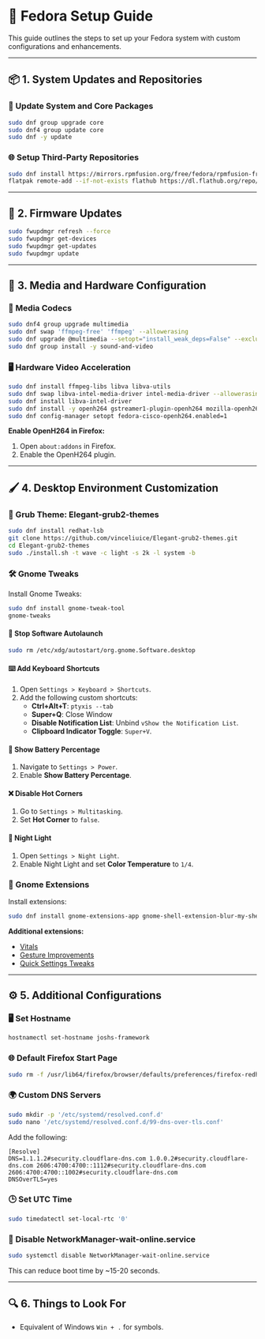 # 🐧 Fedora Setup Guide

This guide outlines the steps to set up your Fedora system with custom configurations and enhancements.

---

## 📦 1. System Updates and Repositories

### 🔄 Update System and Core Packages

```bash
sudo dnf group upgrade core
sudo dnf4 group update core
sudo dnf -y update
```

### 🌐 Setup Third-Party Repositories

```bash
sudo dnf install https://mirrors.rpmfusion.org/free/fedora/rpmfusion-free-release-$(rpm -E %fedora).noarch.rpm https://mirrors.rpmfusion.org/nonfree/fedora/rpmfusion-nonfree-release-$(rpm -E %fedora).noarch.rpm
flatpak remote-add --if-not-exists flathub https://dl.flathub.org/repo/flathub.flatpakrepo
```

---

## 🔧 2. Firmware Updates

```bash
sudo fwupdmgr refresh --force
sudo fwupdmgr get-devices
sudo fwupdmgr get-updates
sudo fwupdmgr update
```

---

## 🎥 3. Media and Hardware Configuration

### 🎵 Media Codecs

```bash
sudo dnf4 group upgrade multimedia
sudo dnf swap 'ffmpeg-free' 'ffmpeg' --allowerasing
sudo dnf upgrade @multimedia --setopt="install_weak_deps=False" --exclude=PackageKit-gstreamer-plugin
sudo dnf group install -y sound-and-video
```

### 🖥️ Hardware Video Acceleration

```bash
sudo dnf install ffmpeg-libs libva libva-utils
sudo dnf swap libva-intel-media-driver intel-media-driver --allowerasing
sudo dnf install libva-intel-driver
sudo dnf install -y openh264 gstreamer1-plugin-openh264 mozilla-openh264
sudo dnf config-manager setopt fedora-cisco-openh264.enabled=1
```

**Enable OpenH264 in Firefox:**

1. Open `about:addons` in Firefox.
2. Enable the OpenH264 plugin.

---

## 🖌️ 4. Desktop Environment Customization

### 🎨 Grub Theme: Elegant-grub2-themes

```bash
sudo dnf install redhat-lsb
git clone https://github.com/vinceliuice/Elegant-grub2-themes.git
cd Elegant-grub2-themes
sudo ./install.sh -t wave -c light -s 2k -l system -b
```

### 🛠️ Gnome Tweaks

Install Gnome Tweaks:

```bash
sudo dnf install gnome-tweak-tool
gnome-tweaks
```

#### 🚫 Stop Software Autolaunch

```bash
sudo rm /etc/xdg/autostart/org.gnome.Software.desktop
```

#### ⌨️ Add Keyboard Shortcuts

1. Open `Settings > Keyboard > Shortcuts`.
2. Add the following custom shortcuts:
   - **Ctrl+Alt+T**: `ptyxis --tab`
   - **Super+Q**: Close Window
   - **Disable Notification List**: Unbind `vShow the Notification List`.
   - **Clipboard Indicator Toggle**: `Super+V`.

#### 🔋 Show Battery Percentage

1. Navigate to `Settings > Power`.
2. Enable **Show Battery Percentage**.

#### ❌ Disable Hot Corners

1. Go to `Settings > Multitasking`.
2. Set **Hot Corner** to `false`.

#### 🌙 Night Light

1. Open `Settings > Night Light`.
2. Enable Night Light and set **Color Temperature** to `1/4`.

### 🧩 Gnome Extensions

Install extensions:

```bash
sudo dnf install gnome-extensions-app gnome-shell-extension-blur-my-shell gnome-shell-extension-just-perfection gnome-shell-extension-caffeine
```

**Additional extensions:**

- [Vitals](https://extensions.gnome.org/extension/1460/vitals/)
- [Gesture Improvements](https://extensions.gnome.org/extension/4245/gesture-improvements/)
- [Quick Settings Tweaks](https://github.com/qwreey/quick-settings-tweaks)

---

## ⚙️ 5. Additional Configurations

### 🖥️ Set Hostname

```bash
hostnamectl set-hostname joshs-framework
```

### 🌐 Default Firefox Start Page

```bash
sudo rm -f /usr/lib64/firefox/browser/defaults/preferences/firefox-redhat-default-prefs.js
```

### 🌍 Custom DNS Servers

```bash
sudo mkdir -p '/etc/systemd/resolved.conf.d'
sudo nano '/etc/systemd/resolved.conf.d/99-dns-over-tls.conf'
```

Add the following:

```
[Resolve]
DNS=1.1.1.2#security.cloudflare-dns.com 1.0.0.2#security.cloudflare-dns.com 2606:4700:4700::1112#security.cloudflare-dns.com 2606:4700:4700::1002#security.cloudflare-dns.com
DNSOverTLS=yes
```

### 🕒 Set UTC Time

```bash
sudo timedatectl set-local-rtc '0'
```

### 🚀 Disable NetworkManager-wait-online.service

```bash
sudo systemctl disable NetworkManager-wait-online.service
```

This can reduce boot time by ~15-20 seconds.

---

## 🔍 6. Things to Look For

- Equivalent of Windows `Win + .` for symbols.
